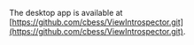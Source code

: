 The desktop app is available at [https://github.com/cbess/ViewIntrospector.git](https://github.com/cbess/ViewIntrospector.git).